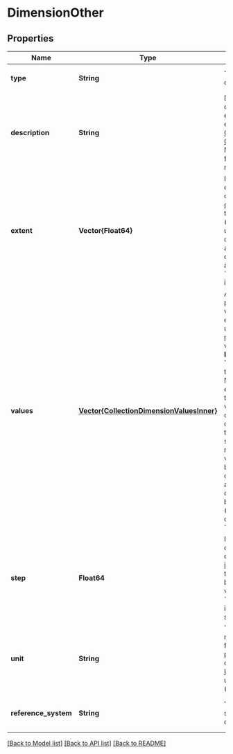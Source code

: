 # DimensionOther


## Properties
Name | Type | Description | Notes
------------ | ------------- | ------------- | -------------
**type** | **String** | Type of the dimension. | [default to nothing]
**description** | **String** | Detailed description to explain the entity.  [CommonMark 0.29](http://commonmark.org/) syntax MAY be used for rich text representation. | [optional] [default to nothing]
**extent** | **Vector{Float64}** | If the dimension consists of [ordinal](https://en.wikipedia.org/wiki/Level_of_measurement#Ordinal_scale) values, the extent (lower and upper bounds) of the values as two-dimensional array. Use &#x60;null&#x60; for open intervals. | [optional] [default to nothing]
**values** | [**Vector{CollectionDimensionValuesInner}**](CollectionDimensionValuesInner.md) | A set of all potential values, especially useful for [nominal](https://en.wikipedia.org/wiki/Level_of_measurement#Nominal_level) values.  **Important:** The order of the values MUST be exactly how the dimension values are also ordered in the data (cube). If the values specify band names, the values MUST be in the same order as they are in the corresponding band fields (i.e. &#x60;eo:bands&#x60; or &#x60;sar:bands&#x60;). | [optional] [default to nothing]
**step** | **Float64** | If the dimension consists of [interval](https://en.wikipedia.org/wiki/Level_of_measurement#Interval_scale) values, the space between the values. Use &#x60;null&#x60; for irregularly spaced steps. | [optional] [default to nothing]
**unit** | **String** | The unit of measurement for the data, preferably compliant to [UDUNITS-2](https://ncics.org/portfolio/other-resources/udunits2/) units (singular). | [optional] [default to nothing]
**reference_system** | **String** | The reference system for the dimension. | [optional] [default to nothing]


[[Back to Model list]](../README.md#models) [[Back to API list]](../README.md#api-endpoints) [[Back to README]](../README.md)


